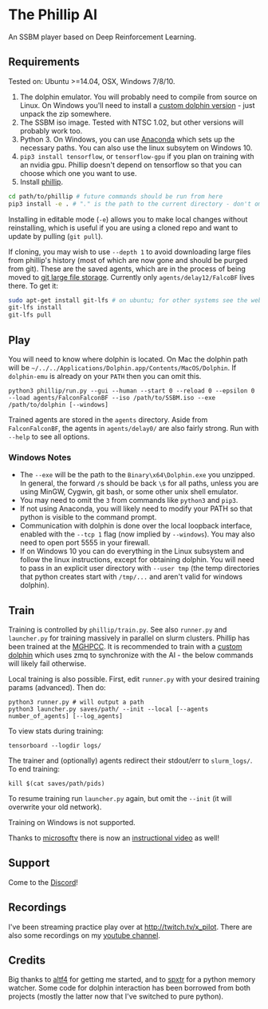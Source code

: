 # The Phillip AI
An SSBM player based on Deep Reinforcement Learning.

## Requirements

Tested on: Ubuntu >=14.04, OSX, Windows 7/8/10.

1. The dolphin emulator. You will probably need to compile from source on Linux. On Windows you'll need to install a [custom dolphin version](https://github.com/vladfi1/dolphin/releases/download/v5.2-alpha/win-mw-push.zip) - just unpack the zip somewhere.
2. The SSBM iso image. Tested with NTSC 1.02, but other versions will probably work too.
3. Python 3. On Windows, you can use [Anaconda](https://repo.continuum.io/archive/Anaconda3-4.4.0-Windows-x86_64.exe) which sets up the necessary paths. You can also use the linux subsytem on Windows 10.
4. `pip3 install tensorflow`, or `tensorflow-gpu` if you plan on training with an nvidia gpu. Phillip doesn't depend on tensorflow so that you can choose which one you want to use.
5. Install [phillip](https://github.com/vladfi1/phillip/archive/master.zip).

```bash
cd path/to/phillip # future commands should be run from here
pip3 install -e . # "." is the path to the current directory - don't omit!
```

Installing in editable mode (`-e`) allows you to make local changes without reinstalling, which is useful if you are using a cloned repo and want to update by pulling (`git pull`).

If cloning, you may wish to use `--depth 1` to avoid downloading large files from phillip's history (most of which are now gone and should be purged from git). These are the saved agents, which are in the process of being moved to [git large file storage](https://git-lfs.github.com/). Currently only `agents/delay12/FalcoBF` lives there. To get it:

```bash
sudo apt-get install git-lfs # on ubuntu; for other systems see the website
git-lfs install
git-lfs pull
```

## Play

You will need to know where dolphin is located. On Mac the dolphin path will be `~/../../Applications/Dolphin.app/Contents/MacOS/Dolphin`. If `dolphin-emu` is already on your `PATH` then you can omit this.

    python3 phillip/run.py --gui --human --start 0 --reload 0 --epsilon 0 --load agents/FalconFalconBF --iso /path/to/SSBM.iso --exe /path/to/dolphin [--windows]

Trained agents are stored in the `agents` directory. Aside from `FalconFalconBF`, the agents in `agents/delay0/` are also fairly strong. Run with `--help` to see all options.

### Windows Notes

- The `--exe` will be the path to the `Binary\x64\Dolphin.exe` you unzipped. In general, the forward `/`s should be back `\`s for all paths, unless you are using MinGW, Cygwin, git bash, or some other unix shell emulator.
- You may need to omit the `3` from commands like `python3` and `pip3`.
- If not using Anaconda, you will likely need to modify your PATH so that python is visible to the command prompt.
- Communication with dolphin is done over the local loopback interface, enabled with the `--tcp 1` flag (now implied by `--windows`). You may also need to open port 5555 in your firewall.
- If on Windows 10 you can do everything in the Linux subsystem and follow the linux instructions, except for obtaining dolphin. You will need to pass in an explicit user directory with `--user tmp` (the temp directories that python creates start with `/tmp/...` and aren't valid for windows dolphin).

## Train

Training is controlled by `phillip/train.py`. See also `runner.py` and `launcher.py` for training massively in parallel on slurm clusters. Phillip has been trained at the [MGHPCC](http://www.mghpcc.org/). It is recommended to train with a [custom dolphin](https://github.com/vladfi1/dolphin) which uses zmq to synchronize with the AI - the below commands will likely fail otherwise.

Local training is also possible. First, edit `runner.py` with your desired training params (advanced). Then do:

    python3 runner.py # will output a path
    python3 launcher.py saves/path/ --init --local [--agents number_of_agents] [--log_agents]

To view stats during training:

    tensorboard --logdir logs/

The trainer and (optionally) agents redirect their stdout/err to `slurm_logs/`. To end training:

    kill $(cat saves/path/pids)

To resume training run `launcher.py` again, but omit the `--init` (it will overwrite your old network).

Training on Windows is not supported.

Thanks to [microsoftv](https://github.com/microsoftv) there is now an [instructional video](https://www.youtube.com/watch?v=hxzpK719wV4) as well!

## Support

Come to the [Discord](https://discord.gg/KQ8vhd6)!

## Recordings

I've been streaming practice play over at http://twitch.tv/x_pilot. There are also some recordings on my [youtube channel](https://www.youtube.com/channel/UCzpDWSOtWpDaNPC91dqmPQg).

## Credits

Big thanks to [altf4](https://github.com/altf4/SmashBot) for getting me started, and to [spxtr](https://github.com/spxtr/p3) for a python memory watcher. Some code for dolphin interaction has been borrowed from both projects (mostly the latter now that I've switched to pure python).

